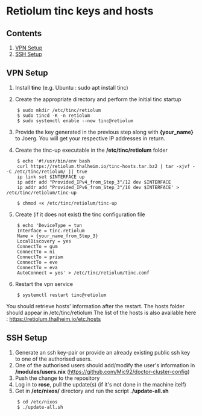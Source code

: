 # **Retiolum tinc keys and hosts**

## Contents
1. [VPN Setup](#VPN-Setup)
2. [SSH Setup](#SSH-Setup)

## VPN Setup
1. Install **tinc** (e.g. Ubuntu : sudo apt install tinc)

2. Create the appropriate directory and perform the initial tinc startup 
```
    $ sudo mkdir /etc/tinc/retiolum
    $ sudo tincd -K -n retiolum
    $ sudo systemctl enable --now tinc@retiolum
```

3. Provide the key generated in the previous step along with **{your_name}** to Joerg.
   You will get your respective IP addresses in return.

4. Create the tinc-up executable in the **/etc/tinc/retiolum** folder
```
    $ echo '#!/usr/bin/env bash
    curl https://retiolum.thalheim.io/tinc-hosts.tar.bz2 | tar -xjvf - -C /etc/tinc/retiolum/ || true
    ip link set $INTERFACE up
    ip addr add "Provided_IPv4_from_Step_3"/12 dev $INTERFACE
    ip addr add "Provided_IPv6_from_Step_3"/16 dev $INTERFACE' > /etc/tinc/retiolum/tinc-up

    $ chmod +x /etc/tinc/retiolum/tinc-up
```

5. Create (if it does not exist) the tinc configuration file
```
    $ echo 'DeviceType = tun
    Interface = tinc.retiolum
    Name = {your_name_from_Step_3}
    LocalDiscovery = yes
    ConnectTo = gum
    ConnectTo = ni
    ConnectTo = prism
    ConnectTo = eve
    ConnectTo = eva
    AutoConnect = yes' > /etc/tinc/retiolum/tinc.conf
```

6. Restart the vpn service
```
    $ systemctl restart tinc@retiolum
```
You should retrieve hosts' information after the restart.
The hosts folder should appear in /etc/tinc/retiolum
The list of the hosts is also available here : https://retiolum.thalheim.io/etc.hosts

## SSH Setup
1. Generate an ssh key-pair or provide an already existing public ssh key to one of the authorised users.
2. One of the authorised users should add/modify the user's information in **/modules/users.nix** (https://github.com/Mic92/doctor-cluster-config)
3. Push the change to the repository
4. Log in to **rose**, pull the update(s) (if it's not done in the machine itelf)
5. Get in **/etc/nixos/** directory and run the script **./update-all.sh**
```
    $ cd /etc/nixos
    $ ./update-all.sh
```